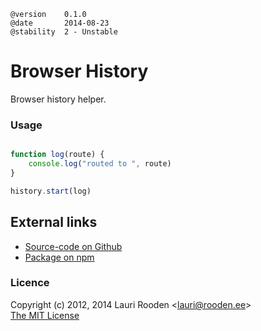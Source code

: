 

    @version    0.1.0
    @date       2014-08-23
    @stability  2 - Unstable


Browser History
===============

Browser history helper.


### Usage

```javascript

function log(route) {
	console.log("routed to ", route)
}

history.start(log)
```

External links
--------------

-   [Source-code on Github](https://github.com/litejs/browser-history-lite)
-   [Package on npm](https://npmjs.org/package/browser-history-lite)


### Licence

Copyright (c) 2012, 2014 Lauri Rooden &lt;lauri@rooden.ee&gt;  
[The MIT License](http://lauri.rooden.ee/mit-license.txt)


